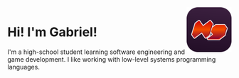 <img src="assets/Logo 512 Full.png" width="20%" align="right" alt="Hypergomas logo">

# Hi! I'm Gabriel!

I'm a high-school student learning software engineering and game development. I like working with low-level systems programming languages.